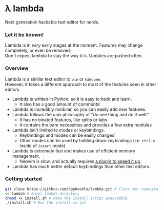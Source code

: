 # λ lambda

Next generation hackable text editor for nerds.

### Let it be known!

Lambda is in *very* early stages at the moment. Features may change completely, or even be removed.<br>
Don't expect lambda to stay the way it is. Updates are pushed often.

### Overview

Lambda is a similar text editor to `vim` or `kakoune`.<br>
However, it takes a different approach to most of the features seen in other editors.

- Lambda is written in Python, so it is easy to hack and learn.
    - It also has a good amount of comments!
- Lambda is incredibly modular, so you can easily add new features.
- Lambda follows the unix philosophy of "do one thing and do it well."
    - It has no bloated features, like splits or tabs
    - It contains the bare necessities and provides a few extra modules
- Lambda isn't limited to modes or keybindings.
    - Keybindings and modes can be easily changed
    - Other modes can be used by holding down keybindings (i.e. `ctrl-x` inside of `insert` mode)
- Lambda is extremely fast and makes use of efficient memory management.
    - Neovim is slow, and actually requires [a plugin to speed it up](https://github.com/lewis6991/impatient.nvim).
- Lambda has much better default keybindings than other text editors.

### Getting started

```bash
git clone https://github.com/SpyHoodle/lambda.git # Clone the repository
cd lambda # Enter lambda directory
chmod +x install.sh # Make the install script executable
./install.sh # Run the install script
```
